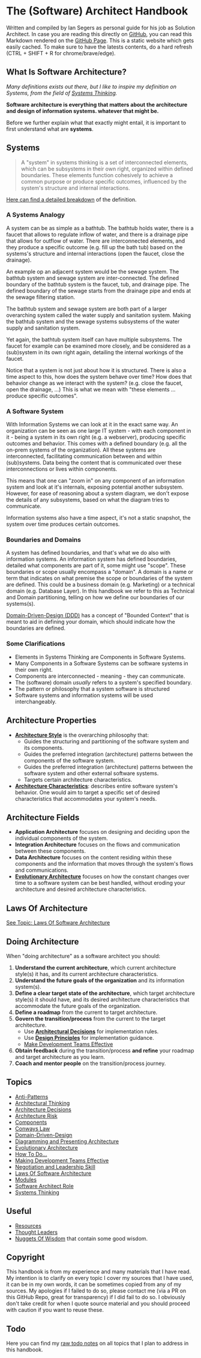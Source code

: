 # The (Software) Architect Handbook

Written and compiled by Ian Segers as personal guide for his job as Solution Architect.
In case you are reading this directly on [GitHub](https://github.com/SegersIan/architecture-handbook), you can read this Markdown rendered on the [GitHub Page](https://segersian.github.io/architecture-handbook/). This is a static website which gets easily cached. To make sure to have the latests contents, do a hard refresh (CTRL + SHIFT + R for chrome/brave/edge).

## What Is Software Architecture?

*Many definitions exists out there, but I like to inspire my definition on Systems, from the field of [Systems Thinking](topics/systems-thinking.md).*

**Software architecture is everything that matters about the architecture and design of information systems. whatever that might be.** 

Before we further explain what that exactly might entail, it is important to first understand what are **systems**.

## Systems

> A "system" in systems thinking is a set of interconnected elements, which can be subsystems in their own right, organized within defined boundaries. These elements function cohesively to achieve a common purpose or produce specific outcomes, influenced by the system's structure and internal interactions.

[Here can find a detailed breakdown](topics/systems-thinking.md) of the definition.

### A Systems Analogy

A system can be as simple as a bathtub. The bathtub holds water, there is a faucet that allows to regulate inflow of water, and there is a drainage pipe that allows for outflow of water. There are interconnected elements, and they produce a specific outcome (e.g. fill up the bath tub) based on the systems's structure and internal interactions (open the faucet, close the drainage).

An example op an adjacent system would be the sewage system. The bathtub system and sewage system are inter-connected. The defined boundary of the bathtub system is the faucet, tub, and drainage pipe. The defined boundary of the sewage starts from the drainage pipe and ends at the sewage filtering station. 

The bathtub system and sewage system are both part of a larger overarching system called the water supply and sanitation system. Making the bathtub system and the sewage systems subsystems of the  water supply and sanitation system.

Yet again, the bathtub system itself can have multiple subsystems. The faucet for example can be examined more closely, and be considered as a (sub)system in its own right again, detailing the internal workings of the faucet. 

Notice that a system is not just about how it is structured. There is also a time aspect to this, how does the system behave over time? How does that behavior change as we interact with the system? (e.g. close the faucet, open the drainage, ...) This is what we mean with "these elements ... produce specific outcomes".

### A Software System

With Information Systems we can look at it in the exact same way. An organization can be seen as one large IT system - with each component in it - being a system in its own right (e.g. a webserver), producing specific outcomes and behavior. This comes with a defined boundary (e.g. all the on-prem systems of the organization). All these systems are interconnected, facilitating communication between and within (sub)systems. Data being the content that is communicated over these interconnections or lives within components.

This means that one can "zoom in" on any component of an information system and look at it's internals, exposing potential another subsystem. However, for ease of reasoning about a system diagram, we don't expose the details of any subsystems, based on what the diagram tries to communicate.

Information systems also have a time aspect, it's not a static snapshot, the system over time produces certain outcomes.

### Boundaries and Domains

A system has defined boundaries, and that's what we do also with information systems. An information system has defined boundaries, detailed what components are part of it, some might use "scope". These boundaries or scope usually encompass a "domain". A domain is a name or term that indicates on what premise the scope or boundaries of the system are defined. This could be a business domain (e.g. Marketing) or a technical domain (e.g. Database Layer). In this handbook we refer to this as Technical and Domain partitioning, telling on how we define our boundaries of our systems(s).

[Domain-Driven-Design (DDD)](topics/domain-driven-design.md) has a concept of "Bounded Context" that is meant to aid in defining your domain, which should indicate how the boundaries are defined.

### Some Clarifications

* Elements in Systems Thinking are Components in Software Systems.
* Many Components in a Software Systems can be software systems in their own right.
* Components are interconnected - meaning - they can communicate.
* The (software) domain *usually* refers to a system's specified boundary.
* The pattern or philosophy that a system software is structured
* Software systems and information systems will be used interchangeably.

## Architecture Properties

* [**Architecture Style**](architecture-styles/readme.md) is the overarching philosophy that:
    * Guides the structuring and partitioning of the software system and its components.
    * Guides the preferred integration (architecture) patterns between the components of the software system.
    * Guides the preferred integration (architecture) patterns between the software system and other external software systems.
    * Targets certain architecture characteristics.
* [**Architecture Characteristics**](architecture-characteristics/readme.md): describes entire software system's behavior. One would aim to target a specific set of desired characteristics that accommodates your system's needs.

## Architecture Fields

* **Application Architecture** focuses on designing and deciding upon the individual components of the system.
* **Integration Architecture** focuses on the flows and communication between these components.
* **Data Architecture** focuses on the content residing within these components and the information that moves through the system's flows and communications.
* [**Evolutionary Architecture**](topics/evolutionary-architecture.md) focuses on how the constant changes over time to a software system can be best handled, without eroding your architecture and desired architecture characteristics.

## Laws Of Architecture

[See Topic: Laws Of Software Architecture](topics/laws-of-software-architecture.md)

## Doing Architecture

When "doing architecture" as a software architect you should:
1. **Understand the current architecture**, which current architecture style(s) it has, and its current architecture characteristics.
2. **Understand the future goals of the organization** and its information system(s).
3. **Define a clear target state of the architecture**, which target architecture style(s) it should have, and its desired architecture characteristics that accommodate the future goals of the organization.
4. **Define a roadmap** from the current to target architecture.
5. **Govern the transition/process** from the current to the target architecture.
    * Use [**Architectural Decisions**](topics/architecture-decisions.md) for implementation rules.
    * Use [**Design Principles**](topics/design-principles.md) for implementation guidance.
    * [Make Development Teams Effective](topics/make-effective-teams.md)
6. **Obtain feedback** during the transition/process **and refine** your roadmap and target architecture as you learn.
7. **Coach and mentor people** on the transition/process journey.

## Topics

* [Anti-Patterns](topics/anti-patterns.md)
* [Architectural Thinking](topics/architectural-thinking.md)
* [Architecture Decisions](topics/architecture-decisions.md)
* [Architecture Risk](topics/architecture-risk.md)
* [Components](topics/components.md)
* [Conways Law](topics/conway-law.md)
* [Domain-Driven-Design](topics/domain-driven-design.md)
* [Diagramming and Presenting Architecture](topics/diagrams-and-presentations.md)
* [Evolutionary Architecture](topics/evolutionary-architecture.md)
* [How To Do...](topics/how-to-do.md)
* [Making Development Teams Effective](topics/make-effective-teams.md)
* [Negotiation and Leadership Skill](topics/negotiation-and-leadership-skills.md)
* [Laws Of Software Architecture](topics/laws-of-software-architecture.md)
* [Modules](topics/modules.md)
* [Software Architect Role](topics/software-architect-role.md)
* [Systems Thinking](topics/systems-thinking.md)

## Useful

* [Resources](resources.md)
* [Thought Leaders](thought-leaders.md)
* [Nuggets Of Wisdom](./nuggets-of-wisdom.md) that contain some good wisdom.

## Copyright

This handbook is from my experience and many materials that I have read. My intention is to clarify on every topic I cover my sources that I have used, it can be in my own words, it can be sometimes copied from any of my sources. My apologies if I failed to do so, please contact me (via a PR on this GitHub Repo, great for transparency) if I did fail to do so. I obviously don't take credit for when I quote source material and you should proceed with caution if you want to reuse these.

## Todo

Here you can find my [raw todo notes](./todo.md) on all topics that I plan to address in this handbook.